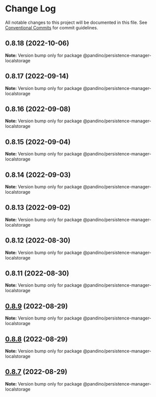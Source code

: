 # Change Log

All notable changes to this project will be documented in this file.
See [Conventional Commits](https://conventionalcommits.org) for commit guidelines.

## 0.8.18 (2022-10-06)

**Note:** Version bump only for package @pandino/persistence-manager-localstorage

## 0.8.17 (2022-09-14)

**Note:** Version bump only for package @pandino/persistence-manager-localstorage

## 0.8.16 (2022-09-08)

**Note:** Version bump only for package @pandino/persistence-manager-localstorage

## 0.8.15 (2022-09-04)

**Note:** Version bump only for package @pandino/persistence-manager-localstorage

## 0.8.14 (2022-09-03)

**Note:** Version bump only for package @pandino/persistence-manager-localstorage

## 0.8.13 (2022-09-02)

**Note:** Version bump only for package @pandino/persistence-manager-localstorage

## 0.8.12 (2022-08-30)

**Note:** Version bump only for package @pandino/persistence-manager-localstorage

## 0.8.11 (2022-08-30)

**Note:** Version bump only for package @pandino/persistence-manager-localstorage

## [0.8.9](https://github.com/BlackBeltTechnology/pandino/compare/v0.8.8...v0.8.9) (2022-08-29)

**Note:** Version bump only for package @pandino/persistence-manager-localstorage

## [0.8.8](https://github.com/BlackBeltTechnology/pandino/compare/v0.8.7...v0.8.8) (2022-08-29)

**Note:** Version bump only for package @pandino/persistence-manager-localstorage

## [0.8.7](https://github.com/BlackBeltTechnology/pandino/compare/v0.8.6...v0.8.7) (2022-08-29)

**Note:** Version bump only for package @pandino/persistence-manager-localstorage
